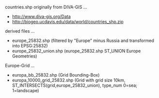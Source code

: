 countries.shp originally from DIVA-GIS ...

* http://www.diva-gis.org/Data
* http://biogeo.ucdavis.edu/data/world/countries_shp.zip

derived files ...

* europe_25832.shp (filtered by "Europe" minus Russia and transformed into EPSG:25832)
* europe_25832_union.shp (europe_25832.shp ST_UNION Europe Geometries)

Europe-Grid ...

* europa_bb_25832.shp (Grid Bounding-Box)
* europa_10000_grid_25832.shp (Grid with grid size 10km, ST_INTERSECTS(grid,europe_25832_union), type_num 0=sea; 1=landscape)
